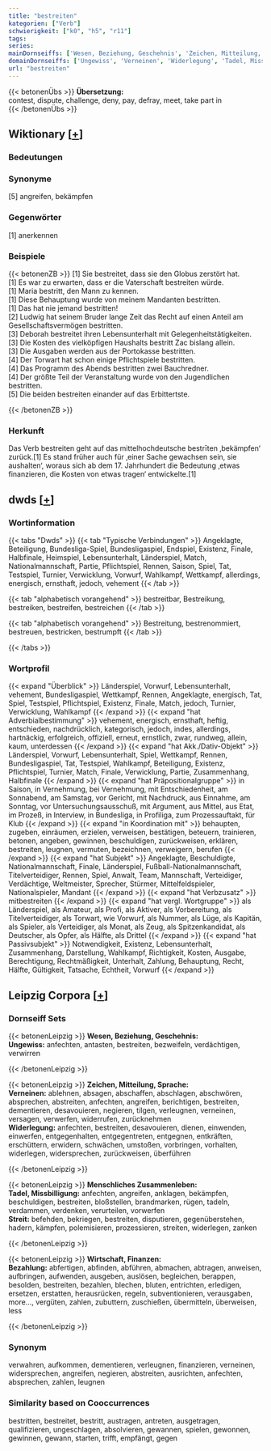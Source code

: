 ```yaml
---
title: "bestreiten"
kategorien: ["Verb"]
schwierigkeit: ["k0", "h5", "r11"]
tags:
series:
mainDornseiffs: ['Wesen, Beziehung, Geschehnis', 'Zeichen, Mitteilung, Sprache', 'Menschliches Zusammenleben', 'Wirtschaft, Finanzen']
domainDornseiffs: ['Ungewiss', 'Verneinen', 'Widerlegung', 'Tadel, Missbilligung', 'Streit', 'Bezahlung']
url: "bestreiten"
---
```


{{< betonenÜbs >}}
**Übersetzung:**  
contest, dispute, challenge, deny, pay, defray, meet, take part in  
{{< /betonenÜbs >}}

## Wiktionary [[+](https://de.wiktionary.org/wiki/bestreiten)]

### Bedeutungen

### Synonyme
[5] angreifen, bekämpfen  

### Gegenwörter
[1] anerkennen  

### Beispiele
{{< betonenZB >}}
[1] Sie bestreitet, dass sie den Globus zerstört hat.  
[1] Es war zu erwarten, dass er die Vaterschaft bestreiten würde.  
[1] Maria bestritt, den Mann zu kennen.  
[1] Diese Behauptung wurde von meinem Mandanten bestritten.  
[1] Das hat nie jemand bestritten!  
[2] Ludwig hat seinem Bruder lange Zeit das Recht auf einen Anteil am Gesellschaftsvermögen bestritten.  
[3] Deborah bestreitet ihren Lebensunterhalt mit Gelegenheitstätigkeiten.  
[3] Die Kosten des vielköpfigen Haushalts bestritt Zac bislang allein.  
[3] Die Ausgaben werden aus der Portokasse bestritten.  
[4] Der Torwart hat schon einige Pflichtspiele bestritten.  
[4] Das Programm des Abends bestritten zwei Bauchredner.  
[4] Der größte Teil der Veranstaltung wurde von den Jugendlichen bestritten.  
[5] Die beiden bestreiten einander auf das Erbittertste.  

{{< /betonenZB >}}
### Herkunft
Das Verb bestreiten geht auf das mittelhochdeutsche bestrīten ‚bekämpfen‘ zurück.[1] Es stand früher auch für ‚einer Sache gewachsen sein, sie aushalten‘, woraus sich ab dem 17. Jahrhundert die Bedeutung ‚etwas finanzieren, die Kosten von etwas tragen‘ entwickelte.[1]  



## dwds [[+](https://www.dwds.de/wb/bestreiten)]

### Wortinformation
{{< tabs "Dwds" >}}
{{< tab "Typische Verbindungen" >}}
Angeklagte, Beteiligung, Bundesliga-Spiel, Bundesligaspiel, Endspiel, Existenz, Finale, Halbfinale, Heimspiel, Lebensunterhalt, Länderspiel, Match, Nationalmannschaft, Partie, Pflichtspiel, Rennen, Saison, Spiel, Tat, Testspiel, Turnier, Verwicklung, Vorwurf, Wahlkampf, Wettkampf, allerdings, energisch, ernsthaft, jedoch, vehement
{{< /tab >}}

{{< tab "alphabetisch vorangehend" >}}
bestreitbar, Bestreikung, bestreiken, bestreifen, bestreichen
{{< /tab >}}

{{< tab "alphabetisch vorangehend" >}}
Bestreitung, bestrenommiert, bestreuen, bestricken, bestrumpft
{{< /tab >}}

{{< /tabs >}}

### Wortprofil
{{< expand "Überblick" >}} Länderspiel, Vorwurf, Lebensunterhalt, vehement, Bundesligaspiel, Wettkampf, Rennen, Angeklagte, energisch, Tat, Spiel, Testspiel, Pflichtspiel, Existenz, Finale, Match, jedoch, Turnier, Verwicklung, Wahlkampf {{< /expand >}}
{{< expand "hat Adverbialbestimmung" >}} vehement, energisch, ernsthaft, heftig, entschieden, nachdrücklich, kategorisch, jedoch, indes, allerdings, hartnäckig, erfolgreich, offiziell, erneut, ernstlich, zwar, rundweg, allein, kaum, unterdessen {{< /expand >}}
{{< expand "hat Akk./Dativ-Objekt" >}} Länderspiel, Vorwurf, Lebensunterhalt, Spiel, Wettkampf, Rennen, Bundesligaspiel, Tat, Testspiel, Wahlkampf, Beteiligung, Existenz, Pflichtspiel, Turnier, Match, Finale, Verwicklung, Partie, Zusammenhang, Halbfinale {{< /expand >}}
{{< expand "hat Präpositionalgruppe" >}} in Saison, in Vernehmung, bei Vernehmung, mit Entschiedenheit, am Sonnabend, am Samstag, vor Gericht, mit Nachdruck, aus Einnahme, am Sonntag, vor Untersuchungsausschuß, mit Argument, aus Mittel, aus Etat, im Prozeß, in Interview, in Bundesliga, in Profiliga, zum Prozessauftakt, für Klub {{< /expand >}}
{{< expand "in Koordination mit" >}} behaupten, zugeben, einräumen, erzielen, verweisen, bestätigen, beteuern, trainieren, betonen, angeben, gewinnen, beschuldigen, zurückweisen, erklären, bestreiten, leugnen, vermuten, bezeichnen, verweigern, berufen {{< /expand >}}
{{< expand "hat Subjekt" >}} Angeklagte, Beschuldigte, Nationalmannschaft, Finale, Länderspiel, Fußball-Nationalmannschaft, Titelverteidiger, Rennen, Spiel, Anwalt, Team, Mannschaft, Verteidiger, Verdächtige, Weltmeister, Sprecher, Stürmer, Mittelfeldspieler, Nationalspieler, Mandant {{< /expand >}}
{{< expand "hat Verbzusatz" >}} mitbestreiten {{< /expand >}}
{{< expand "hat vergl. Wortgruppe" >}} als Länderspiel, als Amateur, als Profi, als Aktiver, als Vorbereitung, als Titelverteidiger, als Torwart, wie Vorwurf, als Nummer, als Lüge, als Kapitän, als Spieler, als Verteidiger, als Monat, als Zeug, als Spitzenkandidat, als Deutscher, als Opfer, als Hälfte, als Drittel {{< /expand >}}
{{< expand "hat Passivsubjekt" >}} Notwendigkeit, Existenz, Lebensunterhalt, Zusammenhang, Darstellung, Wahlkampf, Richtigkeit, Kosten, Ausgabe, Berechtigung, Rechtmäßigkeit, Unterhalt, Zahlung, Behauptung, Recht, Hälfte, Gültigkeit, Tatsache, Echtheit, Vorwurf {{< /expand >}}

## Leipzig Corpora [[+](https://corpora.uni-leipzig.de/en/res?word=bestreiten&corpusId=deu_newscrawl-public_2018)]

### Dornseiff Sets
{{< betonenLeipzig >}}
**Wesen, Beziehung, Geschehnis:**  
**Ungewiss:** anfechten, antasten, bestreiten, bezweifeln, verdächtigen, verwirren  

{{< /betonenLeipzig >}}


{{< betonenLeipzig >}}
**Zeichen, Mitteilung, Sprache:**  
**Verneinen:** ablehnen, absagen, abschaffen, abschlagen, abschwören, absprechen, abstreiten, anfechten, angreifen, berichtigen, bestreiten, dementieren, desavouieren, negieren, tilgen, verleugnen, verneinen, versagen, verwerfen, widerrufen, zurücknehmen  
**Widerlegung:** anfechten, bestreiten, desavouieren, dienen, einwenden, einwerfen, entgegenhalten, entgegentreten, entgegnen, entkräften, erschüttern, erwidern, schwächen, umstoßen, vorbringen, vorhalten, widerlegen, widersprechen, zurückweisen, überführen  

{{< /betonenLeipzig >}}


{{< betonenLeipzig >}}
**Menschliches Zusammenleben:**  
**Tadel, Missbilligung:** anfechten, angreifen, anklagen, bekämpfen, beschuldigen, bestreiten, bloßstellen, brandmarken, rügen, tadeln, verdammen, verdenken, verurteilen, vorwerfen  
**Streit:** befehden, bekriegen, bestreiten, disputieren, gegenüberstehen, hadern, kämpfen, polemisieren, prozessieren, streiten, widerlegen, zanken  

{{< /betonenLeipzig >}}


{{< betonenLeipzig >}}
**Wirtschaft, Finanzen:**  
**Bezahlung:** abfertigen, abfinden, abführen, abmachen, abtragen, anweisen, aufbringen, aufwenden, ausgeben, auslösen, begleichen, berappen, besolden, bestreiten, bezahlen, blechen, bluten, entrichten, erledigen, ersetzen, erstatten, herausrücken, regeln, subventionieren, verausgaben, more..., vergüten, zahlen, zubuttern, zuschießen, übermitteln, überweisen, less  

{{< /betonenLeipzig >}}

### Synonym
verwahren, aufkommen, dementieren, verleugnen, finanzieren, verneinen, widersprechen, angreifen, negieren, abstreiten, ausrichten, anfechten, absprechen, zahlen, leugnen


### Similarity based on Cooccurrences
bestritten, bestreitet, bestritt, austragen, antreten, ausgetragen, qualifizieren, ungeschlagen, absolvieren, gewannen, spielen, gewonnen, gewinnen, gewann, starten, trifft, empfängt, gegen

